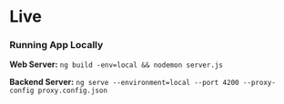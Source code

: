 # Live


### Running App Locally

**Web Server:** `ng build -env=local && nodemon server.js`

**Backend Server:** `ng serve --environment=local --port 4200 --proxy-config proxy.config.json`

